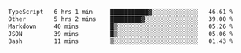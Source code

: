 <!--START_SECTION:waka-->

```txt
TypeScript   6 hrs 1 min     ███████████▓░░░░░░░░░░░░░   46.61 %
Other        5 hrs 2 mins    █████████▓░░░░░░░░░░░░░░░   39.00 %
Markdown     40 mins         █▒░░░░░░░░░░░░░░░░░░░░░░░   05.26 %
JSON         39 mins         █▒░░░░░░░░░░░░░░░░░░░░░░░   05.06 %
Bash         11 mins         ▒░░░░░░░░░░░░░░░░░░░░░░░░   01.43 %
```

<!--END_SECTION:waka-->